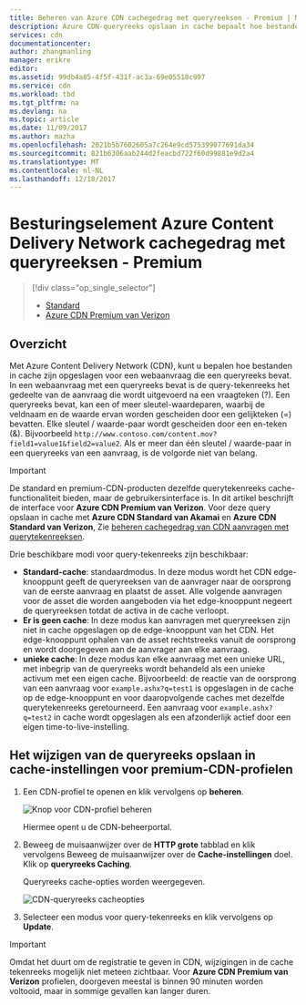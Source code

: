 ```yaml
---
title: Beheren van Azure CDN cachegedrag met queryreeksen - Premium | Microsoft Docs
description: Azure CDN-queryreeks opslaan in cache bepaalt hoe bestanden worden in de cache worden opgeslagen wanneer ze queryreeksen bevatten.
services: cdn
documentationcenter: 
author: zhangmanling
manager: erikre
editor: 
ms.assetid: 99db4a85-4f5f-431f-ac3a-69e05518c997
ms.service: cdn
ms.workload: tbd
ms.tgt_pltfrm: na
ms.devlang: na
ms.topic: article
ms.date: 11/09/2017
ms.author: mazha
ms.openlocfilehash: 2021b5b7602605a7c264e9cd575399077691da34
ms.sourcegitcommit: 821b6306aab244d2feacbd722f60d99881e9d2a4
ms.translationtype: MT
ms.contentlocale: nl-NL
ms.lasthandoff: 12/18/2017
---
```

# <a name="control-azure-content-delivery-network-caching-behavior-with-query-strings---premium"></a>Besturingselement Azure Content Delivery Network cachegedrag met queryreeksen - Premium
> [!div class="op_single_selector"]
> * [Standard](cdn-query-string.md)
> * [Azure CDN Premium van Verizon](cdn-query-string-premium.md)
> 
> 

## <a name="overview"></a>Overzicht
Met Azure Content Delivery Network (CDN), kunt u bepalen hoe bestanden in cache zijn opgeslagen voor een webaanvraag die een queryreeks bevat. In een webaanvraag met een queryreeks bevat is de query-tekenreeks het gedeelte van de aanvraag die wordt uitgevoerd na een vraagteken (?). Een queryreeks bevat, kan een of meer sleutel-waardeparen, waarbij de veldnaam en de waarde ervan worden gescheiden door een gelijkteken (=) bevatten. Elke sleutel / waarde-paar wordt gescheiden door een en-teken (&). Bijvoorbeeld `http://www.contoso.com/content.mov?field1=value1&field2=value2`. Als er meer dan één sleutel / waarde-paar in een queryreeks van een aanvraag, is de volgorde niet van belang. 

> [!IMPORTANT]
> De standard en premium-CDN-producten dezelfde querytekenreeks cache-functionaliteit bieden, maar de gebruikersinterface is.  In dit artikel beschrijft de interface voor **Azure CDN Premium van Verizon**. Voor deze query opslaan in cache met **Azure CDN Standard van Akamai** en **Azure CDN Standard van Verizon**, Zie [beheren cachegedrag van CDN aanvragen met querytekenreeksen](cdn-query-string.md).
>

Drie beschikbare modi voor query-tekenreeks zijn beschikbaar:

- **Standard-cache**: standaardmodus. In deze modus wordt het CDN edge-knooppunt geeft de queryreeksen van de aanvrager naar de oorsprong van de eerste aanvraag en plaatst de asset. Alle volgende aanvragen voor de asset die worden aangeboden via het edge-knooppunt negeert de queryreeksen totdat de activa in de cache verloopt.
- **Er is geen cache**: In deze modus kan aanvragen met queryreeksen zijn niet in cache opgeslagen op de edge-knooppunt van het CDN. Het edge-knooppunt ophalen van de asset rechtstreeks vanuit de oorsprong en wordt doorgegeven aan de aanvrager aan elke aanvraag.
- **unieke cache**: In deze modus kan elke aanvraag met een unieke URL, met inbegrip van de queryreeks wordt behandeld als een unieke activum met een eigen cache. Bijvoorbeeld: de reactie van de oorsprong van een aanvraag voor `example.ashx?q=test1` is opgeslagen in de cache op de edge-knooppunt en voor daaropvolgende caches met dezelfde querytekenreeks geretourneerd. Een aanvraag voor `example.ashx?q=test2` in cache wordt opgeslagen als een afzonderlijk actief door een eigen time-to-live-instelling.

## <a name="changing-query-string-caching-settings-for-premium-cdn-profiles"></a>Het wijzigen van de queryreeks opslaan in cache-instellingen voor premium-CDN-profielen
1. Een CDN-profiel te openen en klik vervolgens op **beheren**.
   
    ![Knop voor CDN-profiel beheren](./media/cdn-query-string-premium/cdn-manage-btn.png)
   
    Hiermee opent u de CDN-beheerportal.
2. Beweeg de muisaanwijzer over de **HTTP grote** tabblad en klik vervolgens Beweeg de muisaanwijzer over de **Cache-instellingen** doel. Klik op **queryreeks Caching**.
   
    Queryreeks cache-opties worden weergegeven.
   
    ![CDN-queryreeks cacheopties](./media/cdn-query-string-premium/cdn-query-string.png)
3. Selecteer een modus voor query-tekenreeks en klik vervolgens op **Update**.

> [!IMPORTANT]
> Omdat het duurt om de registratie te geven in CDN, wijzigingen in de cache tekenreeks mogelijk niet meteen zichtbaar. Voor **Azure CDN Premium van Verizon** profielen, doorgeven meestal is binnen 90 minuten worden voltooid, maar in sommige gevallen kan langer duren.
 

